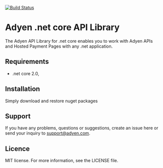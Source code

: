 
[![Build Status](https://travis-ci.com/Adyen/adyen-dotnetcore-api-library.svg?token=25KiEoDgKsMYieLx6h9z&branch=master)](https://travis-ci.com/Adyen/adyen-dotnetcore-api-library)



# Adyen .net core API Library

The Adyen API Library for .net core enables you to work with Adyen APIs and Hosted Payment Pages with any .net application.

## Requirements

* .net core 2.0, 

## Installation
  
Simply download and restore nuget packages  

## Support

If you have any problems, questions or suggestions, create an issue here or send your inquiry to support@adyen.com.
  
## Licence

MIT license. For more information, see the LICENSE file.
